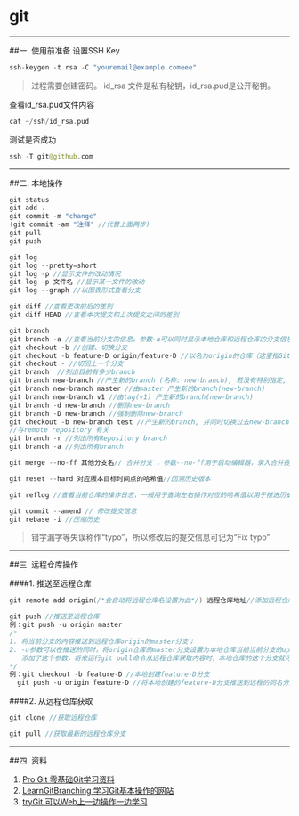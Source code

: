 # git 
---
##一. 使用前准备
  设置SSH Key
  
  ```swift
  ssh-keygen -t rsa -C "youremail@example.comeee"
  ```
  >过程需要创建密码。
  >id\_rsa 文件是私有秘钥，id\_rsa.pud是公开秘钥。

 查看id_rsa.pud文件内容
 
 ```swift
 cat ~/ssh/id_rsa.pud
 ```

 测试是否成功

 ```swift
 ssh -T git@github.com
 ```
 
 ---
##二. 本地操作
 
 
 ```swift
 git status
 git add .
 git commit -m "change"
 (git commit -am "注释" //代替上面两步)
 git pull
 git push
 ```
 
 ```swift
 git log
 git log --pretty=short
 git log -p //显示文件的改动情况
 git log -p 文件名 //显示某一文件的改动
 git log --graph //以图表形式查看分支
 ```
 
 ```swift
 git diff //查看更改前后的差别
 git diff HEAD //查看本次提交和上次提交之间的差别
 ```
 
 ```swift
 git branch
 git branch -a //查看当前分支的信息，参数-a可以同时显示本地仓库和远程仓库的分支信息
 git checkout -b //创建、切换分支 
 git checkout -b feature-D origin/feature-D //以名为origin的仓库（这里指GitHub端的远程仓库）的feature-D分支为来源，在本地仓库中创建feature-D分支
 git checkout - //切回上一个分支
 git branch  //列出目前有多少branch
 git branch new-branch //产生新的branch (名称: new-branch), 若没有特别指定, 会由目前所在的branch / master 直接复制一份.
 git branch new-branch master //由master 产生新的branch(new-branch)
 git branch new-branch v1 //由tag(v1) 产生新的branch(new-branch)
 git branch -d new-branch //删除new-branch
 git branch -D new-branch //强制删除new-branch
 git checkout -b new-branch test //产生新的branch, 并同时切换过去new-branch
//与remote repository 有关
 git branch -r //列出所有Repository branch
 git branch -a //列出所有branch
 ```

 ```swift
 git merge --no-ff 其他分支名// 合并分支 ，参数--no-ff用于启动编辑器，录入合并提交的信息。
 ```

 ```swift
 git reset --hard 对应版本目标时间点的哈希值//回溯历史版本
 ```

 ```swift
 git reflog //查看当前仓库的操作日志，一般用于查询左右操作对应的哈希值以用于推进历史版本
 ```
 
 ```swift
 git commit --amend // 修改提交信息
 git rebase -i //压缩历史
 ```

 >错字漏字等失误称作“typo”，所以修改后的提交信息可记为“Fix typo”

---
##三. 远程仓库操作

####1. 推送至远程仓库

 ```swift
 git remote add origin(/*会自动将远程仓库名设置为此*/) 远程仓库地址//添加远程仓库，将某一远程仓库设置为本地仓库的远程仓库
 ```
 
 ```swift
 git push //推送至远程仓库
 例：git push -u origin master 
 /*
 1. 将当前分支的内容推送到远程仓库origin的master分支；
 2. -u参数可以在推送的同时，将origin仓库的master分支设置为本地仓库当前当前分支的upstream（上游）；
    添加了这个参数，将来运行git pull命令从远程仓库获取内容时，本地仓库的这个分支就可以直接从origin的master分支获取内容，省去了另外添加参数的麻烦。
 */
 例：git checkout -b feature-D //本地创建feature-D分支 
   git push -u origin feature-D //将本地创建的feature-D分支推送到远程的同名分支下，其会默认在远程创建一个feature-D分支。
 ```
####2. 从远程仓库获取

```swift
git clone //获取远程仓库
```

```swift
git pull //获取最新的远程仓库分支
```

---
##四. 资料

1. [Pro Git 零基础Git学习资料](http://git-scm.com/book/zh/v1)
2. [LearnGitBranching 学习Git基本操作的网站](http://pcottle.github.io/learnGitBranching)
3. [tryGit 可以Web上一边操作一边学习](https://try.github.io/)





